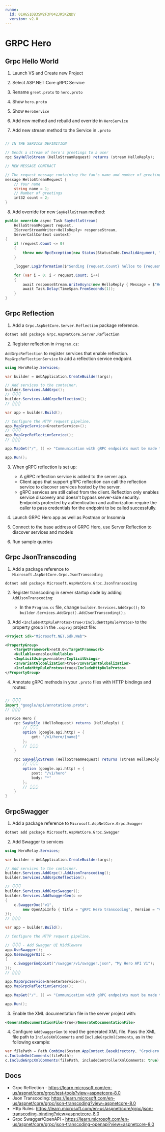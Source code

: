 ```yaml
---
runme:
  id: 01HGS1DB3SW2F3P042JR5KZQDV
  version: v2.0
---
```


# GRPC Hero

## Grpc Hello World

1. Launch VS and Create new Project

2. Select ASP.NET Core gRPC Service

3. Rename `greet.proto` to `hero.proto`

4. Show `hero.proto`

5. Show `HeroService`

6. Add new method and rebuild and override in `HeroService`

7. Add new stream method to the Service in `.proto`

```csharp

// IN THE SERVICE DEFINITION

// Sends a stream of hero's greetings to a user
rpc SayHelloStream (HelloStreamRequest) returns (stream HelloReply);

// NEW MESSAGE CONTRACT

// The request message containing the fan's name and number of greetings.
message HelloStreamRequest {
    // Your name
    string name = 1;
    // Number of greetings
    int32 count = 2;
}
```

8. Add override for new `SayHelloStream` method:

```csharp
public override async Task SayHelloStream(
    HelloStreamRequest request, 
    IServerStreamWriter<HelloReply> responseStream, 
    ServerCallContext context)
{
    if (request.Count <= 0)
    {
        throw new RpcException(new Status(StatusCode.InvalidArgument, "Count must be greater than zero."));
    }

    _logger.LogInformation($"Sending {request.Count} hellos to {request.Name}");

    for (var i = 0; i < request.Count; i++)
    {
        await responseStream.WriteAsync(new HelloReply { Message = $"Hello {request.Name} {i + 1}" });
        await Task.Delay(TimeSpan.FromSeconds(1));
    }
}
```

## Grpc Reflection

1. Add a `Grpc.AspNetCore.Server.Reflection` package reference.

```sh
dotnet add package Grpc.AspNetCore.Server.Reflection
```

2. Register reflection in `Program.cs`:

`AddGrpcReflection` to register services that enable reflection.
`MapGrpcReflectionService` to add a reflection service endpoint.

```csharp
using HeroRelay.Services;

var builder = WebApplication.CreateBuilder(args);

// Add services to the container.
builder.Services.AddGrpc();
// 👇👇👇
builder.Services.AddGrpcReflection();
// 👆👆👆

var app = builder.Build();

// Configure the HTTP request pipeline.
app.MapGrpcService<GreeterService>();
// 👇👇👇
app.MapGrpcReflectionService();
// 👆👆👆

app.MapGet("/", () => "Communication with gRPC endpoints must be made through a gRPC client!");

app.Run();
```

3. When gRPC reflection is set up:

   - A gRPC reflection service is added to the server app.
   - Client apps that support gRPC reflection can call the reflection service to discover services hosted by the server.
   - gRPC services are still called from the client. Reflection only enables service discovery and doesn't bypass server-side security. Endpoints protected by authentication and authorization require the caller to pass credentials for the endpoint to be called successfully.

4. Launch GRPC Hero app as well as Postman or Insomnia

5. Connect to the base address of GRPC Hero, use Server Reflection to discover services and models

6. Run sample queries

## Grpc JsonTranscoding

1. Add a package reference to `Microsoft.AspNetCore.Grpc.JsonTranscoding`

```shell
dotnet add package Microsoft.AspNetCore.Grpc.JsonTranscoding
```

2. Register transcoding in server startup code by adding `AddJsonTranscoding`:

   - In the `Program.cs` file, change `builder.Services.AddGrpc();` to `builder.Services.AddGrpc().AddJsonTranscoding();`.

3. Add `<IncludeHttpRuleProtos>true</IncludeHttpRuleProtos>` to the property group in the `.csproj` project file:

```xml {"id":"01HGS1DB3SW2F3P042JAS1AE9Q"}
<Project Sdk="Microsoft.NET.Sdk.Web">

<PropertyGroup>
    <TargetFramework>net8.0</TargetFramework>
    <Nullable>enable</Nullable>
    <ImplicitUsings>enable</ImplicitUsings>
    <InvariantGlobalization>true</InvariantGlobalization>
    <IncludeHttpRuleProtos>true</IncludeHttpRuleProtos>
</PropertyGroup>

```

4. Annotate gRPC methods in your `.proto` files with HTTP bindings and routes:

```groovy

// 👇👇👇
import "google/api/annotations.proto";
// 👆👆👆

service Hero {
    rpc SayHello (HelloRequest) returns (HelloReply) {
        // 👇👇👇
        option (google.api.http) = {
            get: "/v1/hero/{name}"
        };
        // 👆👆👆
    }

    rpc SayHelloStream (HelloStreamRequest) returns (stream HelloReply) {
        // 👇👇👇
        option (google.api.http) = {
            post: "/v1/hero"
            body: "*"
        };
        // 👆👆👆
    }
}
```

## GrpcSwagger

1. Add a package reference to `Microsoft.AspNetCore.Grpc.Swagger`

```sh
dotnet add package Microsoft.AspNetCore.Grpc.Swagger
```

2. Add Swagger to services

```csharp
using HeroRelay.Services;

var builder = WebApplication.CreateBuilder(args);

// Add services to the container.
builder.Services.AddGrpc().AddJsonTranscoding();
builder.Services.AddGrpcReflection();

// 👇👇👇
builder.Services.AddGrpcSwagger();
builder.Services.AddSwaggerGen(c =>
{
    c.SwaggerDoc("v1",
        new OpenApiInfo { Title = "gRPC Hero transcoding", Version = "v1" });
});
// 👆👆👆

var app = builder.Build();

// Configure the HTTP request pipeline.

// 👇👇👇 - Add Swagger UI Middleware
app.UseSwagger();
app.UseSwaggerUI(c =>
{
    c.SwaggerEndpoint("/swagger/v1/swagger.json", "My Hero API V1");
});
// 👆👆👆

app.MapGrpcService<GreeterService>();
app.MapGrpcReflectionService();

app.MapGet("/", () => "Communication with gRPC endpoints must be made through a gRPC client. To learn how to create a client, visit: https://go.microsoft.com/fwlink/?linkid=2086909");

app.Run();
```

3. Enable the XML documentation file in the server project with:

```xml
<GenerateDocumentationFile>true</GenerateDocumentationFile>
```

4. Configure `AddSwaggerGen` to read the generated XML file. Pass the XML file path to `IncludeXmlComments` and `IncludeGrpcXmlComments`, as in the following example:

```csharp
var filePath = Path.Combine(System.AppContext.BaseDirectory, "GrpcHero.xml");
c.IncludeXmlComments(filePath);
c.IncludeGrpcXmlComments(filePath, includeControllerXmlComments: true);
```

## Docs

- Grpc Reflection - https://learn.microsoft.com/en-us/aspnet/core/grpc/test-tools?view=aspnetcore-8.0
- Json Transcoding: https://learn.microsoft.com/en-us/aspnet/core/grpc/json-transcoding?view=aspnetcore-8.0
- Http Rules: https://learn.microsoft.com/en-us/aspnet/core/grpc/json-transcoding-binding?view=aspnetcore-8.0
- Grpc Swagger/OpenAPI - https://learn.microsoft.com/en-us/aspnet/core/grpc/json-transcoding-openapi?view=aspnetcore-8.0
